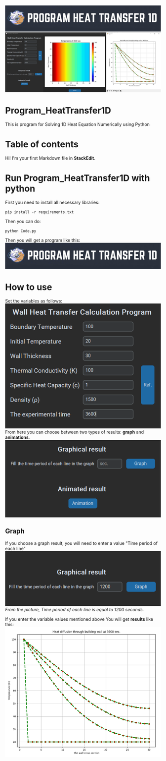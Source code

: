 ![](imageREADME/logo.png)
![](imageREADME/ShowProgram&Result.PNG)

# Program_HeatTransfer1D
This is program for Solving 1D Heat Equation Numerically using Python

# Table of contents

Hi! I'm your first Markdown file in **StackEdit**.

# Run Program_HeatTransfer1D with python
First you need to install all necessary libraries:
```
pip install -r requirements.txt
```
Then you can do:
```
python Code.py
```
Then you will get a program like this:
![](imageREADME/logo.PNG)


# How to use
Set the variables as follows:
![](imageREADME/Set_the_variables.PNG)
From here you can choose between two types of results: **graph** and **animations**.
![](imageREADME/choose_result.PNG)

## Graph

If you choose a graph result, you will need to enter a value "Time period of each line"
![](imageREADME/Fill_Graph.PNG)
_From the picture, Time period of each line is equal to 1200 seconds._

If you enter the variable values mentioned above You will get **results** like this:
![](imageREADME/Result_Graph.PNG)
